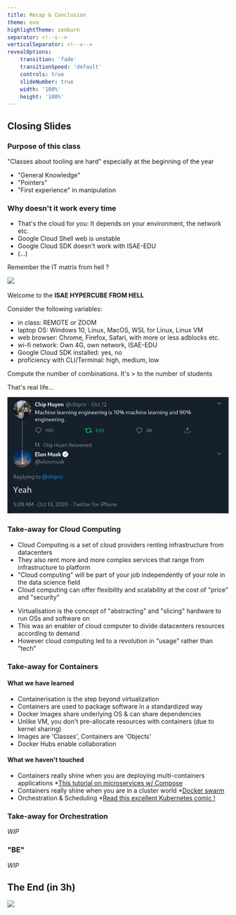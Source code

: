```yaml
---
title: Recap & Conclusion
theme: evo
highlightTheme: zenburn
separator: <!--s-->
verticalSeparator: <!--v-->
revealOptions:
    transition: 'fade'
    transitionSpeed: 'default'
    controls: true
    slideNumber: true
    width: '100%'
    height: '100%'
---
```


## Closing Slides

<!--v-->

### Purpose of this class

"Classes about tooling are hard" especially at the beginning of the year

* "General Knowledge"
* "Pointers"
* "First experience" in manipulation

<!--v-->

### Why doesn't it work every time

* That's the cloud for you: It depends on your environment, the network etc.
* Google Cloud Shell web is unstable
* Google Cloud SDK doesn't work with ISAE-EDU
* (...)

<!--v-->

Remember the IT matrix from hell ?

![](https://pointful.github.io/docker-intro/docker-img/the-matrix-from-hell.png)

<!--v-->

Welcome to the **ISAE HYPERCUBE FROM HELL**

Consider the following variables:

* in class: REMOTE or ZOOM
* laptop OS: Windows 10, Linux, MacOS, WSL for Linux, Linux VM
* web browser: Chrome, Firefox, Safari, with more or less adblocks etc.
* wi-fi network: Own 4G, own network, ISAE-EDU
* Google Cloud SDK installed: yes, no
* proficiency with CLI/Terminal: high, medium, low

Compute the number of combinations. It's > to the number of students

<!--v-->

That's real life...

![](static/img/elon.png)

<!--s-->

### Take-away for Cloud Computing

<!--v-->

* Cloud Computing is a set of cloud providers renting infrastructure from datacenters
* They also rent more and more complex services that range from infrastructure to platform
* "Cloud computing" will be part of your job independently of your role in the data science field
* Cloud computing can offer flexibility and scalability at the cost of "price" and "security"

<!--v-->

* Virtualisation is the concept of "abstracting" and "slicing" hardware to run OSs and software on
* This was an enabler of cloud computer to divide datacenters resources according to demand
* However cloud computing led to a revolution in "usage" rather than "tech"

<!--s-->

### Take-away for Containers

<!--v-->

#### What we have learned

* Containerisation is the step beyond virtualization
* Containers are used to package software in a standardized way
* Docker Images share underlying OS & can share dependencies
* Unlike VM, you don't pre-allocate resources with containers (due to kernel sharing)
* Images are 'Classes', Containers are 'Objects'
* Docker Hubs enable collaboration

<!--v-->

#### What we haven't touched

* Containers really shine when you are deploying multi-containers applications
  *[This tutorial on microservices w/ Compose](https://training.play-with-docker.com/microservice-orchestration/)
* Containers really shine when you are in a cluster world
  *[Docker swarm](https://training.play-with-docker.com/swarm-stack-intro/)
* Orchestration & Scheduling
  *[Read this excellent Kubernetes comic !](https://cloud.google.com/kubernetes-engine/kubernetes-comic/)

<!--s-->

### Take-away for Orchestration

<!--v-->

*WIP*

<!--s-->

### "BE"

<!--v-->

*WIP*

<!--s-->

## The End (in 3h)

![](https://media.giphy.com/media/l49FqlUguNsGDNCGk/giphy.gif)
